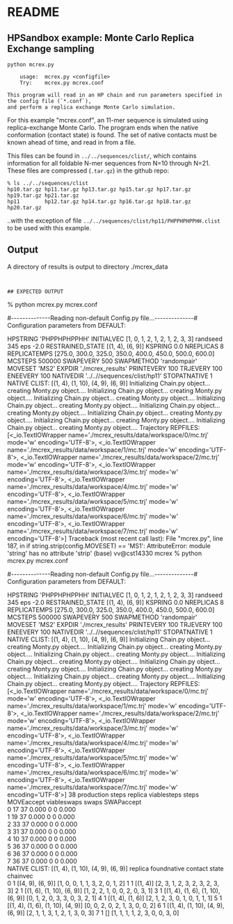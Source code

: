 # README

## HPSandbox example: Monte Carlo Replica Exchange sampling

```
python mcrex.py

    usage:  mcrex.py <configfile>
    Try:    mcrex.py mcrex.conf

This program will read in an HP chain and run parameters specified in the config file (`*.conf`),
and perform a replica exchange Monte Carlo simulation.
```

For this example "mcrex.conf", an 11-mer sequence is simulated using replica-exchange Monte Carlo.
The program ends when
the native conformation (contact state) is found.  The set of native contacts must be known 
ahead of time, and read in from a file. 

This files can be found in `../../sequences/clist/`, which contains information for all foldable
N-mer sequences from N=10 through N=21.  These files are compressed (`.tar.gz`) in the github repo:

```
% ls ../../sequences/clist
hp10.tar.gz hp11.tar.gz hp13.tar.gz hp15.tar.gz hp17.tar.gz hp19.tar.gz hp21.tar.gz
hp11        hp12.tar.gz hp14.tar.gz hp16.tar.gz hp18.tar.gz hp20.tar.gz
```

..with the exception of file `../../sequences/clist/hp11/PHPPHPHPPHH.clist` to be used with this example.

## Output

A directory of results is output to directory ./mcrex_data
```


## EXPECTED OUTPUT

```
% python mcrex.py mcrex.conf 

#--------------Reading non-default Config.py file...--------------#
Configuration parameters from DEFAULT:

HPSTRING                       'PHPPHPHPPHH'
INITIALVEC                     [1, 0, 1, 2, 1, 2, 1, 2, 3, 3]
randseed                       345
eps                            -2.0
RESTRAINED_STATE               [(1, 4), (6, 9)]
KSPRING                        0.0
NREPLICAS                      8
REPLICATEMPS                   [275.0, 300.0, 325.0, 350.0, 400.0, 450.0, 500.0, 600.0]
MCSTEPS                        500000
SWAPEVERY                      500
SWAPMETHOD                     'randompair'
MOVESET                        'MS2'
EXPDIR                         './mcrex_results'
PRINTEVERY                     100
TRJEVERY                       100
ENEEVERY                       100
NATIVEDIR                      '../..//sequences/clist/hp11'
STOPATNATIVE                   1
NATIVE CLIST: [(1, 4), (1, 10), (4, 9), (6, 9)]
	Initializing Chain.py object...
	creating Monty.py object....
	Initializing Chain.py object...
	creating Monty.py object....
	Initializing Chain.py object...
	creating Monty.py object....
	Initializing Chain.py object...
	creating Monty.py object....
	Initializing Chain.py object...
	creating Monty.py object....
	Initializing Chain.py object...
	creating Monty.py object....
	Initializing Chain.py object...
	creating Monty.py object....
	Initializing Chain.py object...
	creating Monty.py object....
Trajectory REPFILES: [<_io.TextIOWrapper name='./mcrex_results/data/workspace/0/mc.trj' mode='w' encoding='UTF-8'>, <_io.TextIOWrapper name='./mcrex_results/data/workspace/1/mc.trj' mode='w' encoding='UTF-8'>, <_io.TextIOWrapper name='./mcrex_results/data/workspace/2/mc.trj' mode='w' encoding='UTF-8'>, <_io.TextIOWrapper name='./mcrex_results/data/workspace/3/mc.trj' mode='w' encoding='UTF-8'>, <_io.TextIOWrapper name='./mcrex_results/data/workspace/4/mc.trj' mode='w' encoding='UTF-8'>, <_io.TextIOWrapper name='./mcrex_results/data/workspace/5/mc.trj' mode='w' encoding='UTF-8'>, <_io.TextIOWrapper name='./mcrex_results/data/workspace/6/mc.trj' mode='w' encoding='UTF-8'>, <_io.TextIOWrapper name='./mcrex_results/data/workspace/7/mc.trj' mode='w' encoding='UTF-8'>]
Traceback (most recent call last):
  File "mcrex.py", line 187, in <module>
    if string.strip(config.MOVESET) == 'MS1':
AttributeError: module 'string' has no attribute 'strip'
(base) vv@cst14330 mcrex % python mcrex.py mcrex.conf

#--------------Reading non-default Config.py file...--------------#
Configuration parameters from DEFAULT:

HPSTRING                       'PHPPHPHPPHH'
INITIALVEC                     [1, 0, 1, 2, 1, 2, 1, 2, 3, 3]
randseed                       345
eps                            -2.0
RESTRAINED_STATE               [(1, 4), (6, 9)]
KSPRING                        0.0
NREPLICAS                      8
REPLICATEMPS                   [275.0, 300.0, 325.0, 350.0, 400.0, 450.0, 500.0, 600.0]
MCSTEPS                        500000
SWAPEVERY                      500
SWAPMETHOD                     'randompair'
MOVESET                        'MS2'
EXPDIR                         './mcrex_results'
PRINTEVERY                     100
TRJEVERY                       100
ENEEVERY                       100
NATIVEDIR                      '../..//sequences/clist/hp11'
STOPATNATIVE                   1
NATIVE CLIST: [(1, 4), (1, 10), (4, 9), (6, 9)]
	Initializing Chain.py object...
	creating Monty.py object....
	Initializing Chain.py object...
	creating Monty.py object....
	Initializing Chain.py object...
	creating Monty.py object....
	Initializing Chain.py object...
	creating Monty.py object....
	Initializing Chain.py object...
	creating Monty.py object....
	Initializing Chain.py object...
	creating Monty.py object....
	Initializing Chain.py object...
	creating Monty.py object....
	Initializing Chain.py object...
	creating Monty.py object....
Trajectory REPFILES: [<_io.TextIOWrapper name='./mcrex_results/data/workspace/0/mc.trj' mode='w' encoding='UTF-8'>, <_io.TextIOWrapper name='./mcrex_results/data/workspace/1/mc.trj' mode='w' encoding='UTF-8'>, <_io.TextIOWrapper name='./mcrex_results/data/workspace/2/mc.trj' mode='w' encoding='UTF-8'>, <_io.TextIOWrapper name='./mcrex_results/data/workspace/3/mc.trj' mode='w' encoding='UTF-8'>, <_io.TextIOWrapper name='./mcrex_results/data/workspace/4/mc.trj' mode='w' encoding='UTF-8'>, <_io.TextIOWrapper name='./mcrex_results/data/workspace/5/mc.trj' mode='w' encoding='UTF-8'>, <_io.TextIOWrapper name='./mcrex_results/data/workspace/6/mc.trj' mode='w' encoding='UTF-8'>, <_io.TextIOWrapper name='./mcrex_results/data/workspace/7/mc.trj' mode='w' encoding='UTF-8'>]
38 production steps
replica      viablesteps  steps        MOVEaccept   viableswaps  swaps        SWAPaccept   
0            17           37           0.000        0            0            0.000        
1            19           37           0.000        0            0            0.000        
2            33           37           0.000        0            0            0.000        
3            31           37           0.000        0            0            0.000        
4            10           37           0.000        0            0            0.000        
5            36           37           0.000        0            0            0.000        
6            36           37           0.000        0            0            0.000        
7            36           37           0.000        0            0            0.000        
NATIVE CLIST: [(1, 4), (1, 10), (4, 9), (6, 9)]
replica  foundnative  contact state chainvec    
0        1            [(4, 9), (6, 9)] [1, 0, 0, 1, 1, 3, 2, 0, 1, 2]
1        1            [(1, 4)]     [2, 3, 1, 2, 3, 2, 3, 2, 3, 3]
2        1            [(1, 6), (1, 10), (6, 9)] [1, 2, 2, 1, 0, 0, 2, 0, 3, 1]
3        1            [(1, 4), (1, 6), (1, 10), (6, 9)] [0, 1, 2, 0, 3, 3, 0, 3, 2, 1]
4        1            [(1, 4), (1, 6)] [2, 1, 2, 3, 0, 1, 0, 1, 1, 1]
5        1            [(1, 4), (1, 6), (1, 10), (4, 9)] [0, 0, 2, 0, 2, 1, 3, 0, 0, 2]
6        1            [(1, 4), (1, 10), (4, 9), (6, 9)] [2, 1, 1, 3, 1, 2, 1, 3, 0, 3]
7        1            []           [1, 1, 1, 1, 2, 3, 0, 0, 3, 0]
```


